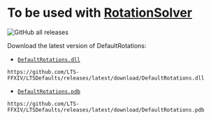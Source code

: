 # To be used with [RotationSolver](https://github.com/Jaksuhn/RotationSolver)
![GitHub all releases](https://img.shields.io/github/downloads/LTS-FFXIV/LTSDefaults/total)

Download the latest version of DefaultRotations:

- [`DefaultRotations.dll`](https://github.com/LTS-FFXIV/LTSDefaults/releases/latest/download/DefaultRotations.dll)

```
https://github.com/LTS-FFXIV/LTSDefaults/releases/latest/download/DefaultRotations.dll
```
- [`DefaultRotations.pdb`](https://github.com/LTS-FFXIV/LTSDefaults/releases/latest/download/DefaultRotations.pdb)

```
https://github.com/LTS-FFXIV/LTSDefaults/releases/latest/download/DefaultRotations.pdb
```
